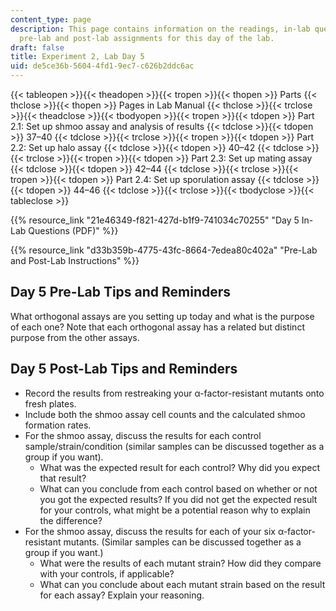 ```yaml
---
content_type: page
description: This page contains information on the readings, in-lab questions, and
  pre-lab and post-lab assignments for this day of the lab.
draft: false
title: Experiment 2, Lab Day 5
uid: de5ce36b-5604-4fd1-9ec7-c626b2ddc6ac
---
```

{{< tableopen >}}{{< theadopen >}}{{< tropen >}}{{< thopen >}}
Parts
{{< thclose >}}{{< thopen >}}
Pages in Lab Manual
{{< thclose >}}{{< trclose >}}{{< theadclose >}}{{< tbodyopen >}}{{< tropen >}}{{< tdopen >}}
Part 2.1: Set up shmoo assay and analysis of results
{{< tdclose >}}{{< tdopen >}}
37–40
{{< tdclose >}}{{< trclose >}}{{< tropen >}}{{< tdopen >}}
Part 2.2: Set up halo assay
{{< tdclose >}}{{< tdopen >}}
40–42
{{< tdclose >}}{{< trclose >}}{{< tropen >}}{{< tdopen >}}
Part 2.3: Set up mating assay
{{< tdclose >}}{{< tdopen >}}
42–44
{{< tdclose >}}{{< trclose >}}{{< tropen >}}{{< tdopen >}}
Part 2.4: Set up sporulation assay
{{< tdclose >}}{{< tdopen >}}
44–46
{{< tdclose >}}{{< trclose >}}{{< tbodyclose >}}{{< tableclose >}}

{{% resource_link "21e46349-f821-427d-b1f9-741034c70255" "Day 5 In-Lab Questions (PDF)" %}}

{{% resource_link "d33b359b-4775-43fc-8664-7edea80c402a" "Pre-Lab and Post-Lab Instructions" %}}

## Day 5 Pre-Lab Tips and Reminders

What orthogonal assays are you setting up today and what is the purpose of each one? Note that each orthogonal assay has a related but distinct purpose from the other assays.

## Day 5 Post-Lab Tips and Reminders

- Record the results from restreaking your α-factor-resistant mutants onto fresh plates.
- Include both the shmoo assay cell counts and the calculated shmoo formation rates.
- For the shmoo assay, discuss the results for each control sample/strain/condition (similar samples can be discussed together as a group if you want).
    - What was the expected result for each control? Why did you expect that result?
    - What can you conclude from each control based on whether or not you got the expected results? If you did not get the expected result for your controls, what might be a potential reason why to explain the difference?
- For the shmoo assay, discuss the results for each of your six α-factor-resistant mutants. (Similar samples can be discussed together as a group if you want.)
    - What were the results of each mutant strain? How did they compare with your controls, if applicable?
    - What can you conclude about each mutant strain based on the result for each assay? Explain your reasoning.